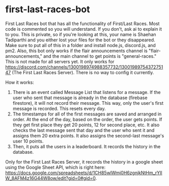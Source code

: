 # first-last-races-bot
First Last Races bot that has all the functionality of First/Last Races. Most code is commented so you will understand. If you don't, ask ai to explain it to you. This is private, so if you're looking at this, your name is Shaehan Tadiparthi and you either lost your files for the bot or they disappeared. Make sure to put all of this in a folder and install node.js, discord.js, and pm2. Also, this bot only works if the flair announcements channel is "flair-announcements," and the main channel to get points is "general-races." This is not made for all servers yet. It only works for https://discord.com/channels/1300198974988357732/1300198975437275147 (The First Last Races Server). There is no way to config it currently.

How it works:
1. There is an event called Message List that listens for a message. If the user who sent that message is already in the database (firebase firestore), it will not record their message. This way, only the user's first message is recorded. This resets every day.
2. The timestamps for all of the first messages are saved and arranged in order. At the end of the day, based on the order, the user gets points. If they get first place they get 20 points, 12 for second place, etc. It also checks the last message sent that day and the user who sent it and assigns them 20 extra points. It also assigns the second-last message's user 10 points.
3. Then, it puts all the users in a leaderboard. It records the history in the database.

Only for the First Last Races Server, it records the history in a google sheet using the Google Sheet API, which is right here: https://docs.google.com/spreadsheets/d/1CH85wIWmj0H6zgnjkNtHm_rYIlW_8AFM4z16G44W8ow/edit?gid=0#gid=0.
